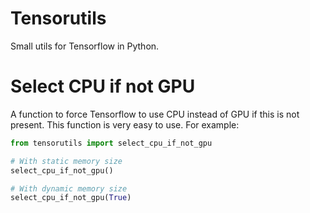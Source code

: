 # Tensorutils
Small utils for Tensorflow in Python.

# Select CPU if not GPU

A function to force Tensorflow to use CPU instead of GPU if this is not present.
This function is very easy to use. For example:

```python
from tensorutils import select_cpu_if_not_gpu

# With static memory size
select_cpu_if_not_gpu()

# With dynamic memory size
select_cpu_if_not_gpu(True)
```

